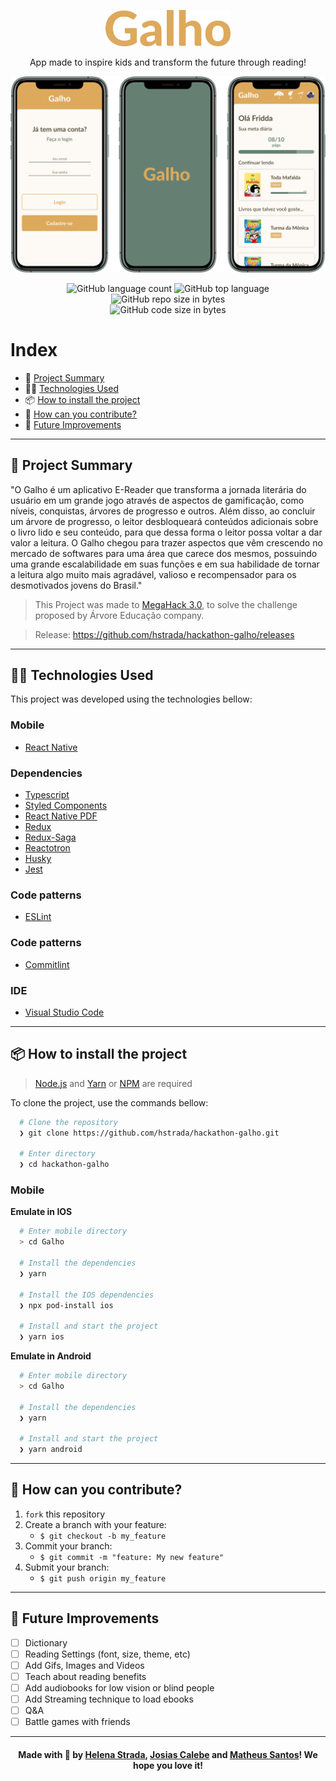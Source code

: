 <p align="center">
  <img src=".github/Logo.png" width='200px' />
	
  <p align="center">
  App made to inspire kids and transform the future through reading!
  </p>
  <p align="center">
    <img src=".github/Cover.png" width='900px' />
  </p>
</p>

<p align="center">
  <img alt="GitHub language count" src="https://img.shields.io/github/languages/count/hstrada/hackathon-galho?color=green">

  <img alt="GitHub top language" src="https://img.shields.io/github/languages/top/hstrada/hackathon-galho?logo=typescript">

  <img alt="GitHub repo size in bytes" src="https://img.shields.io/github/repo-size/hstrada/hackathon-galho?color=green">

  <br>

  <img alt="GitHub code size in bytes" src="https://img.shields.io/github/last-commit/hstrada/hackathon-galho?color=green">
</p>

 
# Index

- :rocket: [Project Summary](#rocket-project-summary)
- 👨‍💻️ [Technologies Used](#%EF%B8%8F-technologies-used)
- 📦️ [How to install the project](#%EF%B8%8F-how-to-install-the-project)
- 🤔️ [How can you contribute?](#%EF%B8%8F-how-can-you-contribute)
- 🔮 [Future Improvements](#-future-improvements)

---
## :rocket: Project Summary

"O Galho é um aplicativo E-Reader que transforma a jornada literária do usuário em um grande jogo através de aspectos de gamificação, como níveis, conquistas, árvores de progresso e outros. Além disso, ao concluir um árvore de progresso, o leitor desbloqueará conteúdos adicionais sobre o livro lido e seu conteúdo, para que dessa forma o leitor possa voltar a dar valor a leitura. O Galho chegou para trazer aspectos que vêm crescendo no mercado de softwares para uma área que carece dos mesmos, possuindo uma grande escalabilidade em suas funções e em sua habilidade de tornar a leitura algo muito mais agradável, valioso e recompensador para os desmotivados jovens do Brasil."

> This Project was made to [MegaHack 3.0](https://www.megahack.com.br/), to solve the challenge proposed by Árvore Educação company.

> Release: https://github.com/hstrada/hackathon-galho/releases

---
## 👨‍💻️ Technologies Used

This project was developed using the technologies bellow:
  
### Mobile

  - [React Native](https://reactnative.dev/)
  
### Dependencies

  - [Typescript](https://www.typescriptlang.org/)
  - [Styled Components](https://styled-components.com/)
  - [React Native PDF](github.com/wonday/react-native-pdf)
  - [Redux](https://redux.js.org/)
  - [Redux-Saga](https://redux-saga.js.org/)
  - [Reactotron](https://github.com/infinitered/reactotron#readme)
  - [Husky](github.com/typicode/husky#readme)
  - [Jest](https://jestjs.io/)
  
### Code patterns

  - [ESLint](https://eslint.org/)
  
### Code patterns

  - [Commitlint](https://commitlint.js.org/#/)

### IDE

  - [Visual Studio Code](https://code.visualstudio.com/)

---
 
## 📦️ How to install the project

> [Node.js](https://nodejs.org/en/) and [Yarn](https://yarnpkg.com/) or [NPM](https://www.npmjs.com/) are required

To clone the project, use the commands bellow:

```bash
  # Clone the repository
  ❯ git clone https://github.com/hstrada/hackathon-galho.git

  # Enter directory
  ❯ cd hackathon-galho
```

### Mobile

**Emulate in IOS**

```bash
  # Enter mobile directory
  > cd Galho

  # Install the dependencies
  ❯ yarn

  # Install the IOS dependencies
  ❯ npx pod-install ios
  
  # Install and start the project
  ❯ yarn ios
```

**Emulate in Android**

```bash
  # Enter mobile directory
  > cd Galho

  # Install the dependencies
  ❯ yarn
  
  # Install and start the project
  ❯ yarn android
```
---
 
## 🤔️ How can you contribute?

1. `fork` this repository
2. Create a branch with your feature:
   - `$ git checkout -b my_feature`
3. Commit your branch:
   - `$ git commit -m "feature: My new feature"`
4. Submit your branch:
   - `$ git push origin my_feature`
   
---
   
## 🔮 Future Improvements

- [ ] Dictionary
- [ ] Reading Settings (font, size, theme, etc)
- [ ] Add Gifs, Images and Videos 
- [ ] Teach about reading benefits 
- [ ] Add audiobooks for low vision or blind people
- [ ] Add Streaming technique to load ebooks
- [ ] Q&A
- [ ] Battle games with friends
  
---

<h4 align="center">
  Made with 💚 by <a href="https://www.linkedin.com/in/helenastrada/">Helena Strada</a>, <a href="https://www.linkedin.com/in/jcalebe/">Josias Calebe</a> and <a href="https://www.linkedin.com/in/mathpsantos/">Matheus Santos</a>! We hope you love it!
</h4>
